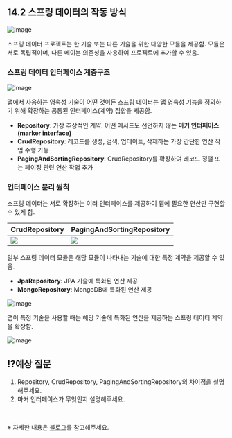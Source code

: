 ## 14.2 스프링 데이터의 작동 방식

![image](https://github.com/user-attachments/assets/4e5960d1-a933-4cbe-817f-01e5e8477522)

스프링 데이터 프로젝트는 한 기술 또는 다른 기술을 위한 다양한 모듈을 제공함. 모듈은 서로 독립적이며, 다른 메이븐 의존성을 사용하여 프로젝트에 추가할 수 있음.

### 스프링 데이터 인터페이스 계층구조

![image](https://github.com/user-attachments/assets/e26da34b-3c29-4bd9-8357-157594a0e94e)

앱에서 사용하는 영속성 기술이 어떤 것이든 스프링 데이터는 앱 영속성 기능을 정의하기 위해 확장하는 공통된 인터페이스(계약) 집합을 제공함.

- **Repository**: 가장 추상적인 계약. 어떤 메서드도 선언하지 않는 **마커 인터페이스(marker interface)**
- **CrudRepository**: 레코드를 생성, 검색, 업데이트, 삭제하는 가장 간단한 연산 작업 수행 가능
- **PagingAndSortingRepository**: CrudRepository를 확장하여 레코드 정렬 또는 페이징 관련 연산 작업 추가

### 인터페이스 분리 원칙

스프링 데이터는 서로 확장하는 여러 인터페이스를 제공하여 앱에 필요한 연산만 구현할 수 있게 함.

|CrudRepository|PagingAndSortingRepository|
|---|---|
|<img src="https://github.com/user-attachments/assets/26519f28-1bc8-48a1-9a25-96541cfbd2a8">|<img src="https://github.com/user-attachments/assets/38a4f57c-ac51-4422-b6a7-449812f02a6b">|

일부 스프링 데이터 모듈은 해당 모듈이 나타내는 기술에 대한 특정 계약을 제공할 수 있음.

- **JpaRepository**: JPA 기술에 특화된 연산 제공
- **MongoRepository**: MongoDB에 특화된 연산 제공

![image](https://github.com/user-attachments/assets/300b454b-d9af-4f5b-a3d0-816f0d41b13a)

앱이 특정 기술을 사용할 때는 해당 기술에 특화된 연산을 제공하는 스프링 데이터 계약을 확장함.

![image](https://github.com/user-attachments/assets/f508f846-eb5d-423c-a09b-44dac4b5f7d9)



## ⁉️예상 질문

1. Repository, CrudRepository, PagingAndSortingRepository의 차이점을 설명해주세요.
2. 마커 인터페이스가 무엇인지 설명해주세요.

&nbsp;

※ 자세한 내용은 [블로그](https://mandusitstudy.tistory.com/445)를 참고해주세요.